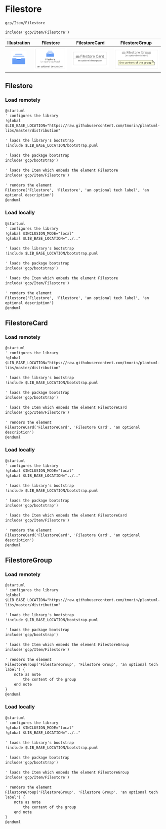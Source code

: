 # Filestore


```text
gcp/Item/Filestore
```

```text
include('gcp/Item/Filestore')
```



| Illustration | Filestore | FilestoreCard | FilestoreGroup |
| :---: | :---: | :---: | :---: |
| ![illustration for Illustration](../../gcp/Item/Filestore.png) | ![illustration for Filestore](../../gcp/Item/Filestore.Local.png) | ![illustration for FilestoreCard](../../gcp/Item/FilestoreCard.Local.png) | ![illustration for FilestoreGroup](../../gcp/Item/FilestoreGroup.Local.png) |




## Filestore

### Load remotely
```plantuml
@startuml
' configures the library
!global $LIB_BASE_LOCATION="https://raw.githubusercontent.com/tmorin/plantuml-libs/master/distribution"

' loads the library's bootstrap
!include $LIB_BASE_LOCATION/bootstrap.puml

' loads the package bootstrap
include('gcp/bootstrap')

' loads the Item which embeds the element Filestore
include('gcp/Item/Filestore')

' renders the element
Filestore('Filestore', 'Filestore', 'an optional tech label', 'an optional description')
@enduml
```

### Load locally
```plantuml
@startuml
' configures the library
!global $INCLUSION_MODE="local"
!global $LIB_BASE_LOCATION="../.."

' loads the library's bootstrap
!include $LIB_BASE_LOCATION/bootstrap.puml

' loads the package bootstrap
include('gcp/bootstrap')

' loads the Item which embeds the element Filestore
include('gcp/Item/Filestore')

' renders the element
Filestore('Filestore', 'Filestore', 'an optional tech label', 'an optional description')
@enduml
```

## FilestoreCard

### Load remotely
```plantuml
@startuml
' configures the library
!global $LIB_BASE_LOCATION="https://raw.githubusercontent.com/tmorin/plantuml-libs/master/distribution"

' loads the library's bootstrap
!include $LIB_BASE_LOCATION/bootstrap.puml

' loads the package bootstrap
include('gcp/bootstrap')

' loads the Item which embeds the element FilestoreCard
include('gcp/Item/Filestore')

' renders the element
FilestoreCard('FilestoreCard', 'Filestore Card', 'an optional description')
@enduml
```

### Load locally
```plantuml
@startuml
' configures the library
!global $INCLUSION_MODE="local"
!global $LIB_BASE_LOCATION="../.."

' loads the library's bootstrap
!include $LIB_BASE_LOCATION/bootstrap.puml

' loads the package bootstrap
include('gcp/bootstrap')

' loads the Item which embeds the element FilestoreCard
include('gcp/Item/Filestore')

' renders the element
FilestoreCard('FilestoreCard', 'Filestore Card', 'an optional description')
@enduml
```

## FilestoreGroup

### Load remotely
```plantuml
@startuml
' configures the library
!global $LIB_BASE_LOCATION="https://raw.githubusercontent.com/tmorin/plantuml-libs/master/distribution"

' loads the library's bootstrap
!include $LIB_BASE_LOCATION/bootstrap.puml

' loads the package bootstrap
include('gcp/bootstrap')

' loads the Item which embeds the element FilestoreGroup
include('gcp/Item/Filestore')

' renders the element
FilestoreGroup('FilestoreGroup', 'Filestore Group', 'an optional tech label') {
    note as note
        the content of the group
    end note
}
@enduml
```

### Load locally
```plantuml
@startuml
' configures the library
!global $INCLUSION_MODE="local"
!global $LIB_BASE_LOCATION="../.."

' loads the library's bootstrap
!include $LIB_BASE_LOCATION/bootstrap.puml

' loads the package bootstrap
include('gcp/bootstrap')

' loads the Item which embeds the element FilestoreGroup
include('gcp/Item/Filestore')

' renders the element
FilestoreGroup('FilestoreGroup', 'Filestore Group', 'an optional tech label') {
    note as note
        the content of the group
    end note
}
@enduml
```

